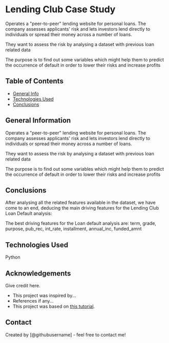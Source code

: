 # Lending Club Case Study
Operates a "peer-to-peer" lending website for personal loans. The company assesses applicants' risk and lets investors lend directly to individuals or spread their money across a number of loans.

They want to assess the risk by analysing a dataset with previous loan related data

The purpose is to find out some variables which might help them to predict the occurrence of default in order to lower their risks and increase profits

## Table of Contents
* [General Info](#general-information)
* [Technologies Used](#technologies-used)
* [Conclusions](#conclusions)

## General Information
Operates a "peer-to-peer" lending website for personal loans. The company assesses applicants' risk and lets investors lend directly to individuals or spread their money across a number of loans.

They want to assess the risk by analysing a dataset with previous loan related data

The purpose is to find out some variables which might help them to predict the occurrence of default in order to lower their risks and increase profits

## Conclusions
After analysing all the related features available in the dataset, we have come to an end, deducing the main driving features for the Lending Club Loan Default analysis:

The best driving features for the Loan default analysis are: term, grade, purpose, pub_rec, int_rate, installment, annual_inc, funded_amnt

## Technologies Used
Python


## Acknowledgements
Give credit here.
- This project was inspired by...
- References if any...
- This project was based on [this tutorial](https://www.example.com).


## Contact
Created by [@githubusername] - feel free to contact me!


<!-- Optional -->
<!-- ## License -->
<!-- This project is open source and available under the [... License](). -->

<!-- You don't have to include all sections - just the one's relevant to your project -->
